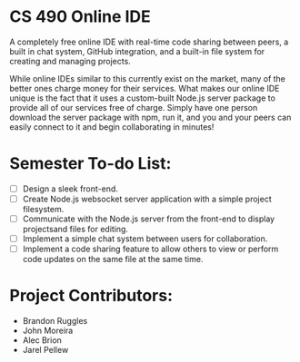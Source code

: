 CS 490 Online IDE
======

A completely free online IDE with real-time code sharing between peers, a built in chat system, GitHub integration, and a built-in file system for creating and managing projects. 

While online IDEs similar to this currently exist on the market, many of the better ones charge money for their services. What makes our online IDE unique is the fact that it uses a custom-built Node.js server package to provide all of our services free of charge. Simply have one person download the server package with npm, run it, and you and your peers can easily connect to it and begin collaborating in minutes!  

Semester To-do List:
======

- [ ] Design a sleek front-end.
- [ ] Create Node.js websocket server application with a simple project filesystem.
- [ ] Communicate with the Node.js server from the front-end to display projectsand files for editing.
- [ ] Implement a simple chat system between users for collaboration.
- [ ] Implement a code sharing feature to allow others to view or perform code updates on the same file at the same time.

Project Contributors:
======
* Brandon Ruggles
* John Moreira
* Alec Brion
* Jarel Pellew

